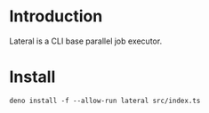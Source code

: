 # Introduction

Lateral is a CLI base parallel job executor. 

# Install

```
deno install -f --allow-run lateral src/index.ts
```
